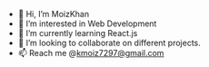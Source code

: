 - 👋 Hi, I’m MoizKhan
- 👀 I’m interested in Web Development
- 🌱 I’m currently learning React.js
- 💞️ I’m looking to collaborate on different projects.
- 📫 Reach me @kmoiz7297@gmail.com

<!---
MoizKhan07/MoizKhan07 is a ✨ special ✨ repository because its `README.md` (this file) appears on your GitHub profile.
You can click the Preview link to take a look at your changes.
--->
